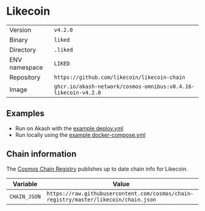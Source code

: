 # Likecoin

| | |
|---|---|
|Version|`v4.2.0`|
|Binary|`liked`|
|Directory|`.liked`|
|ENV namespace|`LIKED`|
|Repository|`https://github.com/likecoin/likecoin-chain`|
|Image|`ghcr.io/akash-network/cosmos-omnibus:v0.4.16-likecoin-v4.2.0`|

## Examples

- Run on Akash with the [example deploy.yml](./deploy.yml)
- Run locally using the [example docker-compose.yml](./docker-compose.yml)

## Chain information

The [Cosmos Chain Registry](https://github.com/cosmos/chain-registry) publishes up to date chain info for Likecoin.

|Variable|Value|
|---|---|
|`CHAIN_JSON`|`https://raw.githubusercontent.com/cosmos/chain-registry/master/likecoin/chain.json`|
